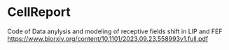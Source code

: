 # CellReport
Code of Data anylysis and modeling  of receptive fields shift in LIP and FEF
https://www.biorxiv.org/content/10.1101/2023.09.23.558993v1.full.pdf
